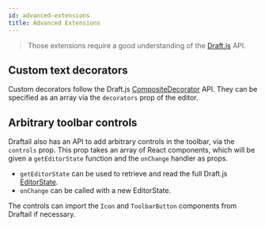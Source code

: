 ```yaml
---
id: advanced-extensions
title: Advanced Extensions
---
```


> Those extensions require a good understanding of the [Draft.js](https://draftjs.org/) API.

## Custom text decorators

Custom decorators follow the Draft.js [CompositeDecorator](https://draftjs.org/docs/advanced-topics-decorators.html#compositedecorator) API. They can be specified as an array via the `decorators` prop of the editor.

## Arbitrary toolbar controls

Draftail also has an API to add arbitrary controls in the toolbar, via the `controls` prop. This prop takes an array of React components, which will be given a `getEditorState` function and the `onChange` handler as props.

- `getEditorState` can be used to retrieve and read the full Draft.js [EditorState](https://draftjs.org/docs/api-reference-editor-state).
- `onChange` can be called with a new EditorState.

The controls can import the `Icon` and `ToolbarButton` components from Draftail if necessary.
